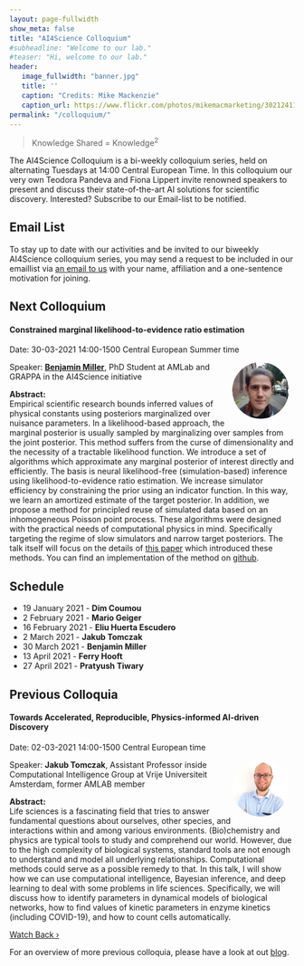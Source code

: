 ```yaml
---
layout: page-fullwidth 
show_meta: false
title: "AI4Science Colloquium"
#subheadline: "Welcome to our lab."
#teaser: "Hi, welcome to our lab."
header:
   image_fullwidth: "banner.jpg"
   title: ''
   caption: "Credits: Mike Mackenzie"
   caption_url: https://www.flickr.com/photos/mikemacmarketing/30212411048
permalink: "/colloquium/"
---
```

> Knowledge Shared = Knowledge<sup>2</sup>


The AI4Science Colloquium is a bi-weekly colloquium series, held on alternating Tuesdays at 14:00 Central European Time. In this colloquium our very own Teodora Pandeva and Fiona Lippert invite renowned speakers to present and discuss their state-of-the-art AI solutions for scientific discovery. Interested? Subscribe to our Email-list to be notified.

## Email List
To stay up to date with our activities and be invited to our biweekly AI4Science colloquium series, you may send a request to be included in our emaillist via [an email to us][9] with your name, affiliation and a one-sentence motivation for joining.

## Next Colloquium

#### Constrained marginal likelihood-to-evidence ratio estimation

Date: 30-03-2021 14:00-1500 Central European Summer time


 <img src="../people/BenjaminMiller.jpg"
     alt="BenjaminMiller"
     width="100"
     style="float: right; margin-right: 10px; border-radius:50%;" />


Speaker: **[Benjamin Miller][5]**, PhD Student at AMLab and GRAPPA in the AI4Science initiative

**Abstract:** <br/>
Empirical scientific research bounds inferred values of physical constants using posteriors marginalized over nuisance parameters. In a likelihood-based approach, the marginal posterior is usually sampled by marginalizing over samples from the joint posterior. This method suffers from the curse of dimensionality and the necessity of a tractable likelihood function. We introduce a set of algorithms which approximate any marginal posterior of interest directly and efficiently. The basis is neural likelihood-free (simulation-based) inference using likelihood-to-evidence ratio estimation. We increase simulator efficiency by constraining the prior using an indicator function. In this way, we learn an amortized estimate of the target posterior. In addition, we propose a method for principled reuse of simulated data based on an inhomogeneous Poisson point process. These algorithms were designed with the practical needs of computational physics in mind. Specifically targeting the regime of slow simulators and narrow target posteriors.
The talk itself will focus on the details of [this paper][4] which introduced these methods. You can find an implementation of the method on [github][3].

## Schedule
-  19 January 2021 - **Dim Coumou**
- 2 February 2021 - **Mario Geiger**
- 16 February 2021 - **Eliu Huerta Escudero**
- 2 March 2021 - **Jakub Tomczak**
- 30 March 2021 - **Benjamin Miller**
- 13 April 2021 - **Ferry Hooft**
- 27 April 2021 - **Pratyush Tiwary**

## Previous Colloquia

#### Towards Accelerated, Reproducible, Physics-informed AI-driven Discovery

Date: 02-03-2021 14:00-1500 Central European time


 <img src="../people/JakubTomczak.jpg"
     alt="JakubTomczak"
     width="100"
     style="float: right; margin-right: 10px; border-radius:50%;" />


Speaker: **Jakub Tomczak**, Assistant Professor inside Computational Intelligence Group at Vrije Universiteit Amsterdam, former AMLAB member

**Abstract:** <br/>
Life sciences is a fascinating field that tries to answer fundamental questions about ourselves, other species, and interactions within and among various environments. (Bio)chemistry and physics are typical tools to study and comprehend our world. However, due to the high complexity of biological systems, standard tools are not enough to understand and model all underlying relationships. Computational methods could serve as a possible remedy to that.
In this talk, I will show how we can use computational intelligence, Bayesian inference, and deep learning to deal with some problems in life sciences. Specifically, we will discuss how to identify parameters in dynamical models of biological networks, how to find values of kinetic parameters in enzyme kinetics (including COVID-19), and how to count cells automatically.

<a class="radius button small" href="https://drive.google.com/file/d/1o2WGiCQJCEe8LLyClpteeSuE8VHZ95pj/view">Watch Back ›</a>


For an overview of more  previous colloquia, please have a look at out [blog][2].

[1]: https://bereau.group/
[2]: /blog/
[9]: /contact/
[3]:https://github.com/undark-lab/swyft
[4]:https://arxiv.org/abs/2011.13951
[5]:http://www.mathben.com/
